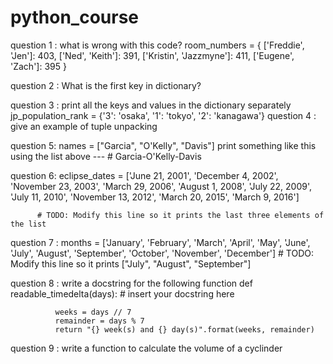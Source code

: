# python_course


question 1 : what is wrong with this code?
            room_numbers = {
                    ['Freddie', 'Jen']: 403,
                    ['Ned', 'Keith']: 391,
                    ['Kristin', 'Jazzmyne']: 411,
                    ['Eugene', 'Zach']: 395
                }
 
 
question 2 : What is the first key in dictionary?

question 3  : print all the keys and values in the dictionary separately 
              jp_population_rank = {'3': 'osaka', '1': 'tokyo', '2': 'kanagawa'}
question 4 : give an example of tuple unpacking

question 5: names = ["Garcia", "O'Kelly", "Davis"]
            print something like this using the list above --- # Garcia-O'Kelly-Davis

question 6: eclipse_dates = ['June 21, 2001', 'December 4, 2002', 'November 23, 2003',
                 'March 29, 2006', 'August 1, 2008', 'July 22, 2009',
                 'July 11, 2010', 'November 13, 2012', 'March 20, 2015',
                 'March 9, 2016']

          # TODO: Modify this line so it prints the last three elements of the list
 
 question 7 : months = ['January', 'February', 'March', 'April', 'May', 'June', 'July', 'August', 'September', 'October', 'November', 'December']
            # TODO: Modify this line so it prints ["July", "August", "September"]
            
 question 8 : write a docstring for the following function
            def readable_timedelta(days):
              # insert your docstring here
              

              weeks = days // 7
              remainder = days % 7
              return "{} week(s) and {} day(s)".format(weeks, remainder)
 
question  9 : write a function to calculate the volume of a cyclinder


